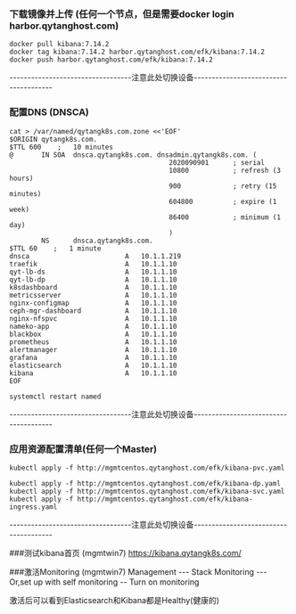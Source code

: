 ### 下载镜像并上传 (任何一个节点，但是需要docker login harbor.qytanghost.com)
```shell script
docker pull kibana:7.14.2
docker tag kibana:7.14.2 harbor.qytanghost.com/efk/kibana:7.14.2
docker push harbor.qytanghost.com/efk/kibana:7.14.2

```

----------------------------------注意此处切换设备--------------------------------------

### 配置DNS (DNSCA)
```shell script
cat > /var/named/qytangk8s.com.zone <<'EOF'
$ORIGIN qytangk8s.com.
$TTL 600    ;   10 minutes
@       IN SOA  dnsca.qytangk8s.com. dnsadmin.qytangk8s.com. (
                                        2020090901      ; serial
                                        10800           ; refresh (3 hours)
                                        900             ; retry (15 minutes)
                                        604800          ; expire (1 week)
                                        86400           ; minimum (1 day)
                                        )
        NS      dnsca.qytangk8s.com.
$TTL 60    ;   1 minute
dnsca                        A   10.1.1.219
traefik                      A   10.1.1.10
qyt-lb-ds                    A   10.1.1.10
qyt-lb-dp                    A   10.1.1.10
k8sdashboard                 A   10.1.1.10
metricsserver                A   10.1.1.10
nginx-configmap              A   10.1.1.10
ceph-mgr-dashboard           A   10.1.1.10
nginx-nfspvc                 A   10.1.1.10
nameko-app                   A   10.1.1.10
blackbox                     A   10.1.1.10
prometheus                   A   10.1.1.10
alertmanager                 A   10.1.1.10
grafana                      A   10.1.1.10
elasticsearch                A   10.1.1.10
kibana                       A   10.1.1.10
EOF

systemctl restart named

```

----------------------------------注意此处切换设备--------------------------------------

### 应用资源配置清单(任何一个Master)
```shell script
kubectl apply -f http://mgmtcentos.qytanghost.com/efk/kibana-pvc.yaml

kubectl apply -f http://mgmtcentos.qytanghost.com/efk/kibana-dp.yaml
kubectl apply -f http://mgmtcentos.qytanghost.com/efk/kibana-svc.yaml
kubectl apply -f http://mgmtcentos.qytanghost.com/efk/kibana-ingress.yaml

```

----------------------------------注意此处切换设备--------------------------------------

###测试kibana首页 (mgmtwin7)
https://kibana.qytangk8s.com/


###激活Monitoring (mgmtwin7)
Management --- Stack Monitoring --- Or,set up with self monitoring -- Turn on monitoring

激活后可以看到Elasticsearch和Kibana都是Healthy(健康的)
